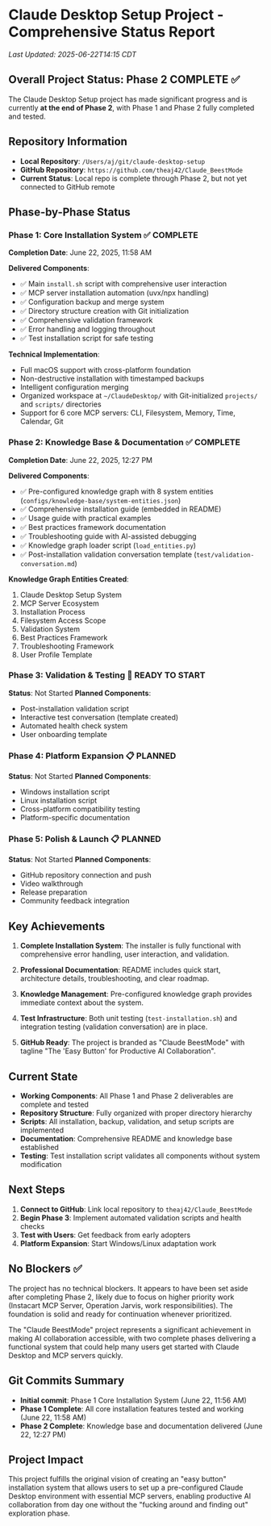 # Claude Desktop Setup Project - Comprehensive Status Report

*Last Updated: 2025-06-22T14:15 CDT*

## Overall Project Status: **Phase 2 COMPLETE** ✅

The Claude Desktop Setup project has made significant progress and is currently **at the end of Phase 2**, with Phase 1 and Phase 2 fully completed and tested.

## Repository Information
- **Local Repository**: `/Users/aj/git/claude-desktop-setup`
- **GitHub Repository**: `https://github.com/theaj42/Claude_BeestMode`
- **Current Status**: Local repo is complete through Phase 2, but not yet connected to GitHub remote

## Phase-by-Phase Status

### Phase 1: Core Installation System ✅ COMPLETE
**Completion Date**: June 22, 2025, 11:58 AM

**Delivered Components**:
- ✅ Main `install.sh` script with comprehensive user interaction
- ✅ MCP server installation automation (uvx/npx handling) 
- ✅ Configuration backup and merge system
- ✅ Directory structure creation with Git initialization
- ✅ Comprehensive validation framework
- ✅ Error handling and logging throughout
- ✅ Test installation script for safe testing

**Technical Implementation**:
- Full macOS support with cross-platform foundation
- Non-destructive installation with timestamped backups
- Intelligent configuration merging
- Organized workspace at `~/ClaudeDesktop/` with Git-initialized `projects/` and `scripts/` directories
- Support for 6 core MCP servers: CLI, Filesystem, Memory, Time, Calendar, Git

### Phase 2: Knowledge Base & Documentation ✅ COMPLETE
**Completion Date**: June 22, 2025, 12:27 PM

**Delivered Components**:
- ✅ Pre-configured knowledge graph with 8 system entities (`configs/knowledge-base/system-entities.json`)
- ✅ Comprehensive installation guide (embedded in README)
- ✅ Usage guide with practical examples 
- ✅ Best practices framework documentation
- ✅ Troubleshooting guide with AI-assisted debugging
- ✅ Knowledge graph loader script (`load_entities.py`)
- ✅ Post-installation validation conversation template (`test/validation-conversation.md`)

**Knowledge Graph Entities Created**:
1. Claude Desktop Setup System
2. MCP Server Ecosystem
3. Installation Process
4. Filesystem Access Scope
5. Validation System
6. Best Practices Framework
7. Troubleshooting Framework
8. User Profile Template

### Phase 3: Validation & Testing 🔄 READY TO START
**Status**: Not Started
**Planned Components**:
- Post-installation validation script
- Interactive test conversation (template created)
- Automated health check system
- User onboarding template

### Phase 4: Platform Expansion 📋 PLANNED
**Status**: Not Started
**Planned Components**:
- Windows installation script
- Linux installation script
- Cross-platform compatibility testing
- Platform-specific documentation

### Phase 5: Polish & Launch 📋 PLANNED
**Status**: Not Started
**Planned Components**:
- GitHub repository connection and push
- Video walkthrough
- Release preparation
- Community feedback integration

## Key Achievements

1. **Complete Installation System**: The installer is fully functional with comprehensive error handling, user interaction, and validation.

2. **Professional Documentation**: README includes quick start, architecture details, troubleshooting, and clear roadmap.

3. **Knowledge Management**: Pre-configured knowledge graph provides immediate context about the system.

4. **Test Infrastructure**: Both unit testing (`test-installation.sh`) and integration testing (validation conversation) are in place.

5. **GitHub Ready**: The project is branded as "Claude BeestMode" with tagline "The 'Easy Button' for Productive AI Collaboration".

## Current State

- **Working Components**: All Phase 1 and Phase 2 deliverables are complete and tested
- **Repository Structure**: Fully organized with proper directory hierarchy
- **Scripts**: All installation, backup, validation, and setup scripts are implemented
- **Documentation**: Comprehensive README and knowledge base established
- **Testing**: Test installation script validates all components without system modification

## Next Steps

1. **Connect to GitHub**: Link local repository to `theaj42/Claude_BeestMode`
2. **Begin Phase 3**: Implement automated validation scripts and health checks
3. **Test with Users**: Get feedback from early adopters
4. **Platform Expansion**: Start Windows/Linux adaptation work

## No Blockers ✅

The project has no technical blockers. It appears to have been set aside after completing Phase 2, likely due to focus on higher priority work (Instacart MCP Server, Operation Jarvis, work responsibilities). The foundation is solid and ready for continuation whenever prioritized.

The "Claude BeestMode" project represents a significant achievement in making AI collaboration accessible, with two complete phases delivering a functional system that could help many users get started with Claude Desktop and MCP servers quickly.

## Git Commits Summary

- **Initial commit**: Phase 1 Core Installation System (June 22, 11:56 AM)
- **Phase 1 Complete**: All core installation features tested and working (June 22, 11:58 AM)  
- **Phase 2 Complete**: Knowledge base and documentation delivered (June 22, 12:27 PM)

## Project Impact

This project fulfills the original vision of creating an "easy button" installation system that allows users to set up a pre-configured Claude Desktop environment with essential MCP servers, enabling productive AI collaboration from day one without the "fucking around and finding out" exploration phase.

